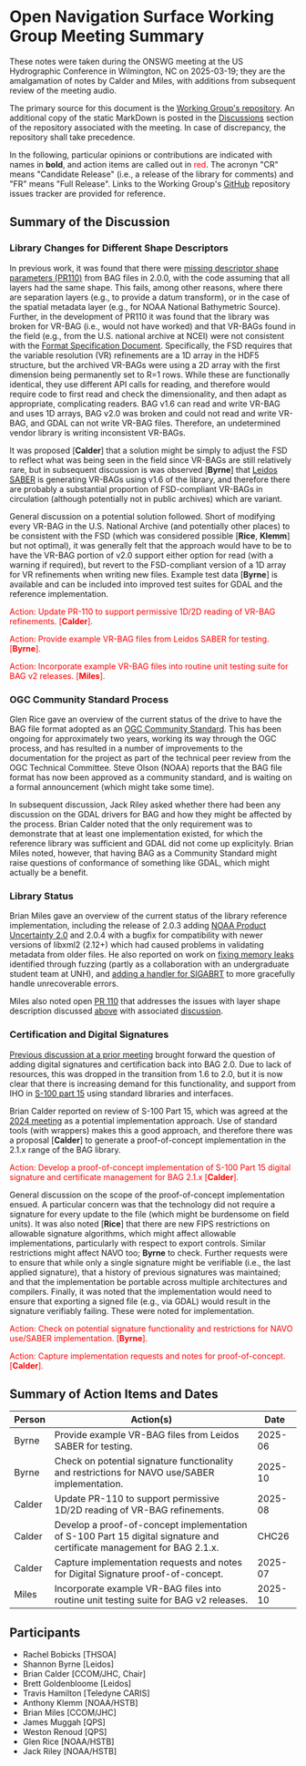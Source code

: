 # Open Navigation Surface Working Group Meeting Summary

These notes were taken during the ONSWG meeting at the US Hydrographic Conference in Wilmington, NC on 2025-03-19; they are the amalgamation of notes by Calder and Miles, with additions from subsequent review of the meeting audio.

The primary source for this document is the [Working Group's repository](https://github.com/OpenNavigationSurface/WorkingGroup).  An additional copy of the static MarkDown is posted in the [Discussions](https://github.com/OpenNavigationSurface/WorkingGroup/discussions) section of the repository associated with the meeting.  In case of discrepancy, the repository shall take precedence.

In the following, particular opinions or contributions are indicated with names in **bold**, and action items are called out in <span style="color:red;">red</span>.  The acronyn "CR" means "Candidate Release" (i.e., a release of the library for comments) and "FR" means "Full Release".  Links to the Working Group's [GitHub](https://github.com/OpenNavigationSurface/WorkingGroup) repository issues tracker are provided for reference.

## Summary of the Discussion

### Library Changes for Different Shape Descriptors

In previous work, it was found that there were [missing descriptor shape parameters (PR110)](https://github.com/OpenNavigationSurface/BAG/pull/110) from BAG files in 2.0.0, with the code assuming that all layers had the same shape.  This fails, among other reasons, where there are separation layers (e.g., to provide a datum transform), or in the case of the spatial metadata layer (e.g., for NOAA National Bathymetric Source).  Further, in the development of PR110 it was found that the library was broken for VR-BAG (i.e., would not have worked) and that VR-BAGs found in the field (e.g., from the U.S. national archive at NCEI) were not consistent with the [Format Specification Document](https://bag.readthedocs.io/en/master/fsd/index.html).  Specifically, the FSD requires that the variable resolution (VR) refinements are a 1D array in the HDF5 structure, but the archived VR-BAGs were using a 2D array with the first dimension being permanently set to R=1 rows.  While these are functionally identical, they use different API calls for reading, and therefore would require code to first read and check the dimensionality, and then adapt as appropriate, complicating readers.  BAG v1.6 can read and write VR-BAG and uses 1D arrays, BAG v2.0 was broken and could not read and write VR-BAG, and GDAL can not write VR-BAG files.  Therefore, an undetermined vendor library is writing inconsistent VR-BAGs.

It was proposed [**Calder**] that a solution might be simply to adjust the FSD to reflect what was being seen in the field since VR-BAGs are still relatively rare, but in subsequent discussion is was observed [**Byrne**] that [Leidos SABER](https://www.leidos.com/sites/leidos/files/2021-03/PDF%20SABER%20Fact%20Sheet_0.pdf) is generating VR-BAGs using v1.6 of the library, and therefore there are probably a substantial proportion of FSD-compliant VR-BAGs in circulation (although potentially not in public archives) which are variant.

General discussion on a potential solution followed.  Short of modifying every VR-BAG in the U.S. National Archive (and potentially other places) to be consistent with the FSD (which was considered possible [**Rice**, **Klemm**] but not optimal), it was generally felt that the approach would have to be to have the VR-BAG portion of v2.0 support either option for read (with a warning if required), but revert to the FSD-compliant version of a 1D array for VR refinements when writing new files.  Example test data [**Byrne**] is available and can be included into improved test suites for GDAL and the reference implementation.

<span style="color:red;">Action: Update PR-110 to support permissive 1D/2D reading of VR-BAG refinements. [**Calder**].</span>

<span style="color:red;">Action: Provide example VR-BAG files from Leidos SABER for testing. [**Byrne**].</span>

<span style="color:red;">Action: Incorporate example VR-BAG files into routine unit testing suite for BAG v2 releases. [**Miles**].</span>

### OGC Community Standard Process

Glen Rice gave an overview of the current status of the drive to have the BAG file format adopted as an [OGC Community Standard](https://www.ogc.org/how-our-standards-program-works/).  This has been ongoing for approximately two years, working its way through the OGC process, and has resulted in a number of improvements to the documentation for the project as part of the technical peer review from the OGC Technical Committee.  Steve Olson (NOAA) reports that the BAG file format has now been approved as a community standard, and is waiting on a formal announcement (which might take some time).

In subsequent discussion, Jack Riley asked whether there had been any discussion on the GDAL drivers for BAG and how they might be affected by the process.  Brian Calder noted that the only requirement was to demonstrate that at least one implementation existed, for which the reference library was sufficient and GDAL did not come up explicityly.  Brian Miles noted, however, that having BAG as a Community Standard might raise questions of conformance of something like GDAL, which might actually be a benefit.

### Library Status

Brian Miles gave an overview of the current status of the library reference implementation, including the release of 2.0.3 adding [NOAA Product Uncertainty 2.0](https://github.com/OpenNavigationSurface/BAG/issues/112) and 2.0.4 with a bugfix for compatibility with newer versions of libxml2 (2.12+) which had caused problems in validating metadata from older files.  He also reported on work on [fixing memory leaks](https://github.com/OpenNavigationSurface/BAG/pull/122) identified through fuzzing (partly as a collaboration with an undergraduate student team at UNH), and [adding a handler for SIGABRT](https://github.com/OpenNavigationSurface/BAG/pull/126) to more gracefully handle unrecoverable errors.

Miles also noted open [PR 110](https://github.com/OpenNavigationSurface/BAG/pull/110) that addresses the issues with layer shape description discussed [above](#library-changes-for-different-shape-descriptors) with associated [discussion](https://github.com/OpenNavigationSurface/BAG/pull/110#discussion_r1901976151).

### Certification and Digital Signatures

[Previous discussion at a prior meeting](https://github.com/OpenNavigationSurface/WorkingGroup/blob/main/Meetings/2024-05_CHC24/Notes.md#certification-and-digital-signature) brought forward the question of adding digital signatures and certification back into BAG 2.0.  Due to lack of resources, this was dropped in the transition from 1.6 to 2.0, but it is now clear that there is increasing demand for this functionality, and support from IHO in [S-100 part 15](https://iho.int/uploads/user/pubs/standards/s-100/S-100_5.1.0_Final_Clean.pdf) using standard libraries and interfaces.

Brian Calder reported on review of S-100 Part 15, which was agreed at the [2024 meeting](https://github.com/OpenNavigationSurface/WorkingGroup/blob/main/Meetings/2024-05_CHC24/Notes.md#certification-and-digital-signature) as a potential implementation approach.  Use of standard tools (with wrappers) makes this a good approach, and therefore there was a proposal [**Calder**] to generate a proof-of-concept implementation in the 2.1.x range of the BAG library.

<span style="color:red;">Action: Develop a proof-of-concept implementation of S-100 Part 15 digital signature and certificate management for BAG 2.1.x [**Calder**].</span>

General discussion on the scope of the proof-of-concept implementation ensued.  A particular concern was that the technology did not require a signature for every update to the file (which might be burdensome on field units).  It was also noted [**Rice**] that there are new FIPS restrictions on allowable signature algorithms, which might affect allowable implementations, particularly with respect to export controls.  Similar restrictions might affect NAVO too; **Byrne** to check.  Further requests were to ensure that while only a single signature might be verifiable (i.e., the last applied signature), that a history of previous signatures was maintained; and that the implementation be portable across multiple architectures and compilers.  Finally, it was noted that the implementation would need to ensure that exporting a signed file (e.g., via GDAL) would result in the signature verifiably failing.  These were noted for implementation.

<span style="color:red;">Action: Check on potential signature functionality and restrictions for NAVO use/SABER implementation.  [**Byrne**].</span>

<span style="color:red;">Action: Capture implementation requests and notes for proof-of-concept.  [**Calder**].</span>

## Summary of Action Items and Dates

| Person | Action(s) |  Date |
| ------ | --------- |  ---- |
| Byrne | Provide example VR-BAG files from Leidos SABER for testing. | 2025-06 |
| Byrne | Check on potential signature functionality and restrictions for NAVO use/SABER implementation. | 2025-10 |
| Calder | Update PR-110 to support permissive 1D/2D reading of VR-BAG refinements. | 2025-08 |
| Calder | Develop a proof-of-concept implementation of S-100 Part 15 digital signature and certificate management for BAG 2.1.x. | CHC26 |
| Calder | Capture implementation requests and notes for Digital Signature proof-of-concept. | 2025-07 |
| Miles | Incorporate example VR-BAG files into routine unit testing suite for BAG v2 releases. | 2025-10 |

## Participants

- Rachel Bobicks [THSOA]
- Shannon Byrne [Leidos]
- Brian Calder [CCOM/JHC, Chair]
- Brett Goldenbloome [Leidos]
- Travis Hamilton [Teledyne CARIS]
- Anthony Klemm [NOAA/HSTB]
- Brian Miles [CCOM/JHC]
- James Muggah [QPS]
- Weston Renoud [QPS]
- Glen Rice [NOAA/HSTB]
- Jack Riley [NOAA/HSTB]
